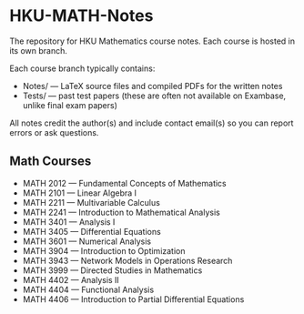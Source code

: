 # HKU-MATH-Notes


The repository for HKU Mathematics course notes. Each course is hosted in its own branch.

Each course branch typically contains:
- Notes/ — LaTeX source files and compiled PDFs for the written notes
- Tests/ — past test papers (these are often not available on Exambase, unlike final exam papers)

All notes credit the author(s) and include contact email(s) so you can report errors or ask questions.

## Math Courses


- MATH 2012 — Fundamental Concepts of Mathematics
- MATH 2101 — Linear Algebra I
- MATH 2211 — Multivariable Calculus
- MATH 2241 — Introduction to Mathematical Analysis
- MATH 3401 — Analysis I
- MATH 3405 — Differential Equations
- MATH 3601 — Numerical Analysis
- MATH 3904 — Introduction to Optimization
- MATH 3943 — Network Models in Operations Research
- MATH 3999 — Directed Studies in Mathematics
- MATH 4402 — Analysis II
- MATH 4404 — Functional Analysis
- MATH 4406 — Introduction to Partial Differential Equations
